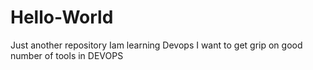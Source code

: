 # Hello-World
Just another repository
Iam learning Devops
I want to get grip on good number of tools in DEVOPS
